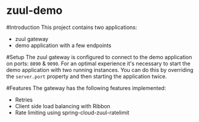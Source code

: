 # zuul-demo

#Introduction
This project contains two applications:
* zuul gateway
* demo application with a few endpoints

#Setup
The zuul gateway is configured to connect to the demo application on ports: `8090` & `9090`. For an optimal experience it's necessary
to start the demo application with two running instances. You can do this by overriding the `server.port` property and then starting the application twice.

#Features
The gateway has the following features implemented:
* Retries
* Client side load balancing with Ribbon
* Rate limiting using spring-cloud-zuul-ratelimit